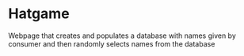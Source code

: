 # Hatgame
Webpage that creates and populates a database with names given by consumer and then randomly selects names from the database
